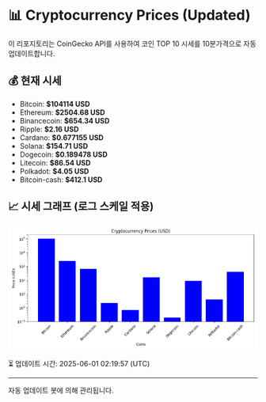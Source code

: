 
# 📊 Cryptocurrency Prices (Updated)

이 리포지토리는 CoinGecko API를 사용하여 코인 TOP 10 시세를 10분가격으로 자동 업데이트합니다.

## 💰 현재 시세
- Bitcoin: **$104114 USD**
- Ethereum: **$2504.68 USD**
- Binancecoin: **$654.34 USD**
- Ripple: **$2.16 USD**
- Cardano: **$0.677155 USD**
- Solana: **$154.71 USD**
- Dogecoin: **$0.189478 USD**
- Litecoin: **$86.54 USD**
- Polkadot: **$4.05 USD**
- Bitcoin-cash: **$412.1 USD**

## 📈 시세 그래프 (로그 스케일 적용)
![Crypto Prices](crypto_prices.png)

⏳ 업데이트 시간: 2025-06-01 02:19:57 (UTC)

---
자동 업데이트 봇에 의해 관리됩니다.
